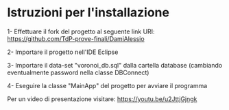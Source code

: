 # Istruzioni per l'installazione

1- Effettuare il fork del progetto al seguente link URI: https://github.com/TdP-prove-finali/DamiAlessio

2- Importare il progetto nell'IDE Eclipse

3- Importare il data-set "voronoi_db.sql" dalla cartella database (cambiando eventualmente password nella classe DBConnect) 

4- Eseguire la classe "MainApp" del progetto per avviare il programma

Per un video di presentazione visitare: https://youtu.be/u2JttjGjngk
